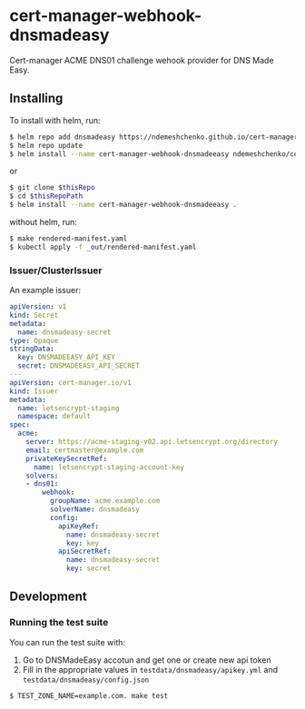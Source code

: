 # cert-manager-webhook-dnsmadeasy

Cert-manager ACME DNS01 challenge wehook provider for DNS Made Easy.

## Installing

To install with helm, run:

```bash
$ helm repo add dnsmadeasy https://ndemeshchenko.github.io/cert-manager-webhook-dnsmadeeasy
$ helm repo update
$ helm install --name cert-manager-webhook-dnsmadeeasy ndemeshchenko/cert-manager-webhook-dnsmadeeasy
```

or

```bash
$ git clone $thisRepo
$ cd $thisRepoPath
$ helm install --name cert-manager-webhook-dnsmadeeasy .
```

without helm, run:

```bash
$ make rendered-manifest.yaml
$ kubectl apply -f _out/rendered-manifest.yaml
```

### Issuer/ClusterIssuer

An example issuer:

```yaml
apiVersion: v1
kind: Secret
metadata:
  name: dnsmadeasy-secret
type: Opaque
stringData:
  key: DNSMADEEASY_API_KEY
  secret: DNSMADEEASY_API_SECRET
---
apiVersion: cert-manager.io/v1
kind: Issuer
metadata:
  name: letsencrypt-staging
  namespace: default
spec:
  acme:
    server: https://acme-staging-v02.api.letsencrypt.org/directory
    email: certmaster@example.com
    privateKeySecretRef:
      name: letsencrypt-staging-account-key
    solvers:
    - dns01:
        webhook:
          groupName: acme.example.com
          solverName: dnsmadeasy
          config:
            apiKeyRef:
              name: dnsmadeasy-secret
              key: key
            apiSecretRef:
              name: dnsmadeasy-secret
              key: secret
```

## Development

### Running the test suite

You can run the test suite with:

1. Go to DNSMadeEasy accotun and get one or create new api token
2. Fill in the appropriate values in `testdata/dnsmadeasy/apikey.yml` and `testdata/dnsmadeasy/config.json` 

```bash
$ TEST_ZONE_NAME=example.com. make test
```
